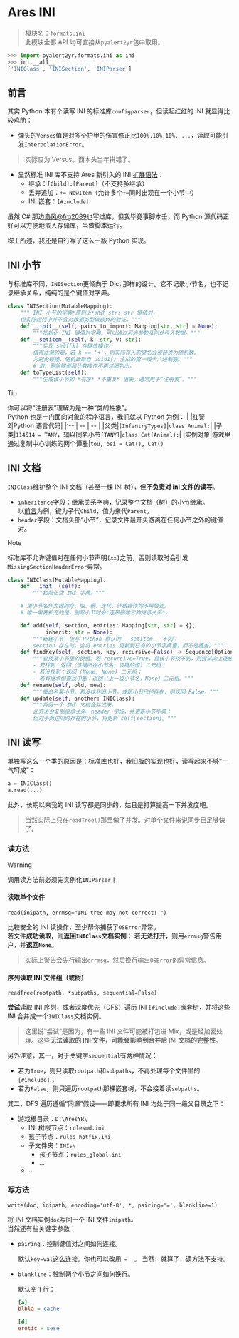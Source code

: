 # Ares INI

> 模块名：`formats.ini`  
> 此模块全部 API 均可直接从`pyalert2yr`包中取用。

```python
>>> import pyalert2yr.formats.ini as ini
>>> ini.__all__
['INIClass', 'INISection', 'INIParser']
```

## 前言
其实 Python 本有个读写 INI 的标准库`configparser`，但读起红红的 INI 就显得比较鸡肋：
- 弹头的`Verses`值是对多个护甲的伤害修正比`100%,10%,10%, ...`，读取可能引发`InterpolationError`。

> 实际应为 Versus。西木头当年拼错了。

- 显然标准 INI 库不支持 Ares 新引入的 INI [扩展语法](https://github.com/ClLab-YR/Chloride.RA2Scripts/blob/master/IniExt.ReadMe.md)：
    - 继承：`[Child]:[Parent]`（不支持多继承）
    - 丢弃追加：`+= NewItem`（允许多个`+=`同时出现在一个小节中）
    - INI 嵌套：`[#include]`

虽然 C# 那边[岛风@frg2089](https://github.com/frg2089)也写过库，但我毕竟事脚本壬，而 Python 源代码正好可以方便地嵌入存储库，当做脚本运行。  

综上所述，我还是自行写了这么一版 Python 实现。

## INI 小节
与标准库不同，`INISection`更倾向于 Dict 那样的设计。它不记录小节名，也不记录继承关系，纯纯的是个键值对字典。

```python
class INISection(MutableMapping):
    """ INI 小节的字典*原则上*允许 str: str 键值对，
    但实际运行中并不会对数据类型做额外的验证。"""
    def __init__(self, pairs_to_import: Mapping[str, str] = None):
        """初始化 INI 键值对字典。可以通过可选参数从别处导入数据。"""
    def __setitem__(self, k: str, v: str):
        """实现 self[k] 存键值操作。
        值得注意的是，若 k == '+'，则实际存入的键名会被替换为随机数。
        为避免碰撞，随机数取自 uuid1() 生成的第一段十六进制数。"""
        # 取、删除键值和计数操作不再详细列出。
    def toTypeList(self):
        """生成该小节的 *有序* *不重复* 值表。通常用于“注册表”。"""
```

> [!tip]
> 你可以将“注册表”理解为是一种“类的抽象”。  
> Python 也是一门面向对象的程序语言，我们就以 Python 为例：
> | |红警 2|Python 语言代码|
> |:--:| -- | -- |
> |父类|`[InfantryTypes]`|`class Animal:`|
> |子类|`114514 = TANY`，辅以同名小节`[TANY]`|`class Cat(Animal):`|
> |实例对象|游戏里通过复制中心训练的两个谭雅|`tou, bei = Cat(), Cat()`


## INI 文档
`INIClass`维护整个 INI 文档（甚至一棵 INI 树），但**不负责对 ini 文件的读写**。

- `inheritance`字段：继承关系字典，记录整个文档（树）的小节继承。  
  以[前言](#前言)为例，键为子代`Child`，值为亲代`Parent`。
- `header`字段：文档头部“小节”，记录文件最开头游离在任何小节之外的键值对。

> [!note]
> 标准库不允许键值对在任何小节声明`[xx]`之前，否则读取时会引发`MissingSectionHeaderError`异常。

```python
class INIClass(MutableMapping):
    def __init__(self):
        """初始化空 INI 字典。"""

    # 用小节名作为键的存、取、删、迭代、计数操作均不再赘述。
    # 唯一需要补充的是，删除小节时会*连带删除它的继承关系*。

    def add(self, section, entries: Mapping[str, str] = {},
            inherit: str = None):
        """新建小节，但与 Python 默认的 __setitem__ 不同：
        section 存在时，会将 entries 更新到已有的小节字典里，而不是覆盖。"""
    def findKey(self, section, key, recursive=False) -> Sequence[Optional[str]]:
        """查找某小节里的键值。若 recursive=True，且该小节找不到，则尝试向上逐级查找。
        - 若找到：返回（该键所在小节名，该键的值）二元组；
        - 若没找到：返回 (None, None) 二元组；
        - 若有继承但查找中断：返回（上一级小节名，None）二元组。"""
    def rename(self, old, new):
        """重命名某小节。若没找到旧小节，或新小节已经存在，则返回 False。"""
    def update(self, another: INIClass):
        """将另一个 INI 文档合并过来。
        此方法会复制继承关系、header 字段，并更新小节字典；
        但对于两边同时存在的小节，将更新 self[section]。"""
```

## INI 读写
单独写这么一个类的原因是：标准库也好，我旧版的实现也好，读写起来不够“一气呵成”：
```python
a = INIClass()
a.read(...)
```
此外，长期以来我的 INI 读写都是同步的，姑且是打算提高一下并发度吧。

> 当然实际上只在`readTree()`那里做了并发。对单个文件来说同步已足够快了。

### 读方法

> [!warning]
> 调用读方法前必须先实例化`INIParser`！

#### 读取单个文件
`read(inipath, errmsg="INI tree may not correct: ")`

比较安全的 INI 读操作，至少帮你捕获了`OSError`异常。  
若文件**成功读取**，则**返回`INIClass`文档实例**；
若**无法打开**，则用`errmsg`警告用户，并**返回`None`**。

> 实际上警告会先行输出`errmsg`，然后换行输出`OSError`的异常信息。

#### 序列读取 INI 文件组（或树）
`readTree(rootpath, *subpaths, sequential=False)`
    
**尝试**读取 INI 序列，或者深度优先（DFS）遍历 INI `[#include]`嵌套树，并将这些 INI 合并成一个`INIClass`文档实例。

> 这里说“尝试”是因为，有一些 INI 文件可能被打包进 Mix，或是经加密处理。这些**无法读取的 INI 文件，可能会影响到合并后 INI 文档的完整性**。

另外注意，其一，对于关键字`sequential`有两种情况：
- 若为`True`，则只读取`rootpath`和`subpaths`，不再处理每个文件里的`[#include]`；
- 若为`False`，则只遍历`rootpath`那棵嵌套树，不会接着读`subpaths`。

其二，DFS 遍历遵循“同源”假设——即要求所有 INI 均处于同一级父目录之下：
- 游戏根目录：`D:\AresYR\`
    - INI 树根节点：`rulesmd.ini`
    - 孩子节点：`rules_hotfix.ini`
    - 子文件夹：`INIs\`
        - 孩子节点：`rules_global.ini`
        - ...
    - ...

### 写方法
`write(doc, inipath, encoding='utf-8', *, pairing='=', blankline=1)`

将 INI 文档实例`doc`写回一个 INI 文件`inipath`。  
当然还有些关键字参数：

- `pairing`：控制键值对之间如何连接。

    默认`key=val`这么连接。你也可以改用`  =   `。
    当然`: `就算了，读方法不支持。

- `blankline`：控制两个小节之间如何换行。

    默认空 1 行：
    ```ini
    [a]
    blbla = cache
    
    [d]
    erotic = sese
    ```